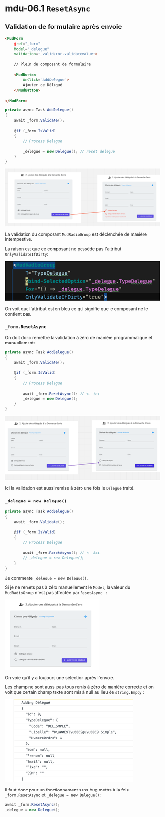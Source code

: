 # mdu-06.1 `ResetAsync`



## Validation de formulaire après envoie

```html
<MudForm
    @ref="_form"
    Model="_delegue"
    Validation="_validator.ValidateValue">

	// Plein de composant de formulaire

    <MudButton
        OnClick="AddDelegue">
        Ajouter ce Délégué
    </MudButton>
    
</MudForm>
```

```cs
private async Task AddDelegue()
{
    await _form.Validate();

    @if (_form.IsValid)
    {
        // Process Delegue

        _delegue = new Delegue(); // reset delegue
    }
}
```

<img src="assets/validation-fired-wrong-for-mud-radio-group.png" alt="validation-fired-wrong-for-mud-radio-group" />

La validation du composant `MudRadioGroup` est déclenchée de manière intempestive.

La raison est que ce composant ne possède pas l'attribut `OnlyValidateIfDirty`:

<img src="assets/mud-radio-group-not-have%20validate-only-if-dirty.png" alt="mud-radio-group-not-have validate-only-if-dirty" />

On voit que l'attribut est en bleu ce qui signifie que le composant ne le contient pas.



### `_form.ResetAsync`

On doit donc remettre la validation à zéro de manière programmatique et manuellement:

```cs
private async Task AddDelegue()
{
    await _form.Validate();

    @if (_form.IsValid)
    {
        // Process Delegue

    	await _form.ResetAsync(); // <- ici
        _delegue = new Delegue();
    }
}
```

<img src="assets/very-good-behavior-for-validation.png" alt="very-good-behavior-for-validation" />

Ici la validation est aussi remise à zéro une fois le `Delegue` traité.



### `_delegue = new Delegue()`

```cs
private async Task AddDelegue()
{
    await _form.Validate();

    @if (_form.IsValid)
    {
        // Process Delegue

    	await _form.ResetAsync(); // <- ici
        // _delegue = new Delegue();
    }
}
```

Je commente `_delegue = new Delegue()`.

Si je ne remets pas à zéro manuellement le `Model`, la valeur du `MudRadioGroup` n'est pas affectée par `ResetAsync ` :

<img src="assets/reset-async-not-working-mud-radio-group.png" alt="reset-async-not-working-mud-radio-group" style="zoom:30%;" />

On voie qu'il y a toujours une sélection après l'envoie.

Les champ ne sont aussi pas tous remis à zéro de manière correcte et on voit que certain champ texte sont mis à null au lieu de `string.Empty` :

<img src="assets/null-string-empty-problem-cohesion.png" alt="null-string-empty-problem-cohesion" style="zoom:50%;" />

Il faut donc pour un fonctionnement sans bug mettre à la fois `_form.ResetAsync` et `_delegue = new Delegue()`:

```cs
await _form.ResetAsync(); 
_delegue = new Delegue();
```

